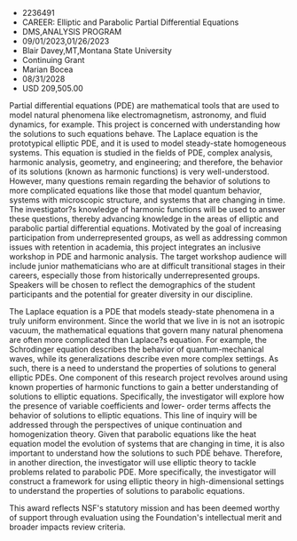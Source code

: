 
* 2236491
* CAREER: Elliptic and Parabolic Partial Differential Equations
* DMS,ANALYSIS PROGRAM
* 09/01/2023,01/26/2023
* Blair Davey,MT,Montana State University
* Continuing Grant
* Marian Bocea
* 08/31/2028
* USD 209,505.00

Partial differential equations (PDE) are mathematical tools that are used to
model natural phenomena like electromagnetism, astronomy, and fluid dynamics,
for example. This project is concerned with understanding how the solutions to
such equations behave. The Laplace equation is the prototypical elliptic PDE,
and it is used to model steady-state homogeneous systems. This equation is
studied in the fields of PDE, complex analysis, harmonic analysis, geometry, and
engineering; and therefore, the behavior of its solutions (known as harmonic
functions) is very well-understood. However, many questions remain regarding the
behavior of solutions to more complicated equations like those that model
quantum behavior, systems with microscopic structure, and systems that are
changing in time. The investigator?s knowledge of harmonic functions will be
used to answer these questions, thereby advancing knowledge in the areas of
elliptic and parabolic partial differential equations. Motivated by the goal of
increasing participation from underrepresented groups, as well as addressing
common issues with retention in academia, this project integrates an inclusive
workshop in PDE and harmonic analysis. The target workshop audience will include
junior mathematicians who are at difficult transitional stages in their careers,
especially those from historically underrepresented groups. Speakers will be
chosen to reflect the demographics of the student participants and the potential
for greater diversity in our discipline.

The Laplace equation is a PDE that models steady-state phenomena in a truly
uniform environment. Since the world that we live in is not an isotropic vacuum,
the mathematical equations that govern many natural phenomena are often more
complicated than Laplace?s equation. For example, the Schrodinger equation
describes the behavior of quantum-mechanical waves, while its generalizations
describe even more complex settings. As such, there is a need to understand the
properties of solutions to general elliptic PDEs. One component of this research
project revolves around using known properties of harmonic functions to gain a
better understanding of solutions to elliptic equations. Specifically, the
investigator will explore how the presence of variable coefficients and lower-
order terms affects the behavior of solutions to elliptic equations. This line
of inquiry will be addressed through the perspectives of unique continuation and
homogenization theory. Given that parabolic equations like the heat equation
model the evolution of systems that are changing in time, it is also important
to understand how the solutions to such PDE behave. Therefore, in another
direction, the investigator will use elliptic theory to tackle problems related
to parabolic PDE. More specifically, the investigator will construct a framework
for using elliptic theory in high-dimensional settings to understand the
properties of solutions to parabolic equations.

This award reflects NSF's statutory mission and has been deemed worthy of
support through evaluation using the Foundation's intellectual merit and broader
impacts review criteria.
